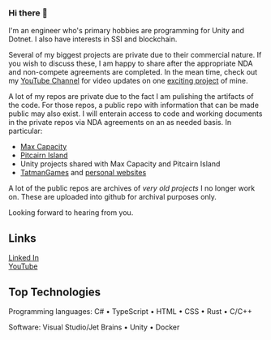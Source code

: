 ### Hi there 👋
I'm an engineer who's primary hobbies are programming for Unity and Dotnet.  I also have interests in SSI and blockchain.  

Several of my biggest projects are private due to their commercial nature.  If you wish to discuss these, I am happy to share after the 
appropriate NDA and non-compete agreements are completed.  In the mean time, check out my [YouTube Channel](https://www.youtube.com/channel/UCmvNJdvUxgwUWeNh4nLNoiQ) for video updates on one [exciting project](https://github.com/tatmanblue/max-capacity.pub) of mine.

A lot of my repos are private due to the fact I am pulishing the artifacts of the code.  For those repos, a public repo with information that can be made public may also exist.  I will enterain access to code and working documents in the private repos via NDA agreements on an as needed basis. In particular:  
- [Max Capacity](https://github.com/tatmanblue/max-capacity.pub)
- [Pitcairn Island](https://github.com/tatmanblue/Pitcairn-Island.pub)
- Unity projects shared with Max Capacity and Pitcairn Island
- [TatmanGames](https://www.tatmangames.com/) and [personal websites](http://tatmanblue.com/)
  
A lot of the public repos are archives of *very old projects* I no longer work on.  These are uploaded into github for archival purposes only.  

Looking forward to hearing from you.

## Links
[Linked In](https://www.linkedin.com/in/mattraffel/)  
[YouTube](https://www.youtube.com/channel/UCmvNJdvUxgwUWeNh4nLNoiQ)  

## Top Technologies
Programming languages: C# • TypeScript • HTML • CSS • Rust • C/C++

Software: Visual Studio/Jet Brains • Unity • Docker


<!--
**tatmanblue/tatmanblue** is a ✨ _special_ ✨ repository because its `README.md` (this file) appears on your GitHub profile.

Here are some ideas to get you started:

- 🔭 I’m currently working on ...
- 🌱 I’m currently learning ...
- 👯 I’m looking to collaborate on ...
- 🤔 I’m looking for help with ...
- 💬 Ask me about ...
- 📫 How to reach me: ...
- 😄 Pronouns: ...
- ⚡ Fun fact: ...
-->
